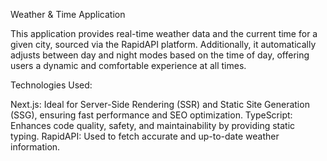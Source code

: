 Weather & Time Application


This application provides real-time weather data and the current time for a given city, sourced via the RapidAPI platform. Additionally, it automatically adjusts between day and night modes based on the time of day, offering users a dynamic and comfortable experience at all times.

Technologies Used:


Next.js: Ideal for Server-Side Rendering (SSR) and Static Site Generation (SSG), ensuring fast performance and SEO optimization.
TypeScript: Enhances code quality, safety, and maintainability by providing static typing.
RapidAPI: Used to fetch accurate and up-to-date weather information.
